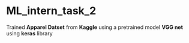 # ML_intern_task_2

<p>Trained <b>Apparel Datset</b> from <b>Kaggle</b> using a pretrained model <b>VGG net</b> using <b>keras</b> library</p>
